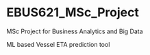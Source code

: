 # EBUS621_MSc_Project
MSc Project for Business Analytics and Big Data

ML based Vessel ETA prediction tool
